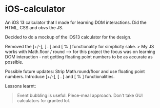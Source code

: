 # iOS-calculator

An iOS 13 calculator that I made for learning DOM interactions. Did the HTML, CSS and obvs the JS.

Decided to do a mockup of the iOS13 calculator for the design. 
 
Removed the [+/-], [ . ] and [ % ] functionality for simplicity sake. 
     > My JS works with Math.floor / round --> for this project the focus was on learning DOM interaction - not getting  floating point numbers to be as accurate as possible. 

Possible future updates: Strip Math.round/floor and use floating point numbers. Introduce [+/-], [ . ] and [ % ] functionalities.  
   
Lessons learnt: 
  > Event bubbling is useful.
  > Piece-meal approach. 
  > Don't take GUI calculators for granted lol.
 





